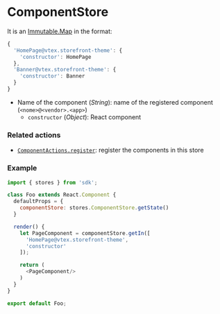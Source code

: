 # ComponentStore

It is an [Immutable.Map](http://facebook.github.io/immutable-js/docs/#/Map) in the format:

```js
{
  'HomePage@vtex.storefront-theme': {
    'constructor': HomePage
  },
  'Banner@vtex.storefront-theme': {
    'constructor': Banner
  }
}
```

- Name of the component (*String*): name of the registered component (`<nome>@<vendor>.<app>`)
  - `constructor` (*Object*): React component

### Related actions

- [`ComponentActions.register`](../actions/ComponentActions.md): register the components in this store

### Example

```js
import { stores } from 'sdk';

class Foo extends React.Component {
  defaultProps = {
    componentStore: stores.ComponentStore.getState()
  }

  render() {
    let PageComponent = componentStore.getIn([
      'HomePage@vtex.storefront-theme',
      'constructor'
    ]);

    return (
      <PageComponent/>
    )
  }
}

export default Foo;
```
